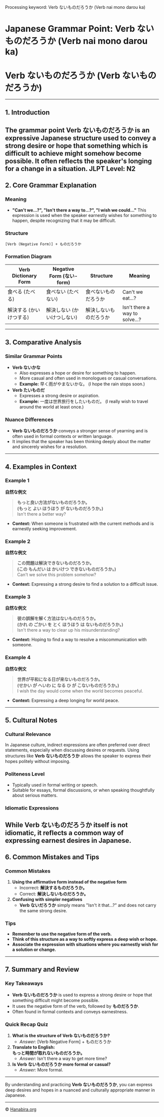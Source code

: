 Processing keyword: Verb ないものだろうか (Verb nai mono darou ka)
# Japanese Grammar Point: Verb ないものだろうか (Verb nai mono darou ka)
# Verb ないものだろうか (Verb ないものだろうか)

---
## 1. Introduction
The grammar point **Verb ないものだろうか** is an expressive Japanese structure used to convey a strong desire or hope that something which is difficult to achieve might somehow become possible. It often reflects the speaker's longing for a change in a situation.
**JLPT Level:** N2
---
## 2. Core Grammar Explanation
### Meaning
- **"Can't we...?", "Isn't there a way to...?", "I wish we could..."**
This expression is used when the speaker earnestly wishes for something to happen, despite recognizing that it may be difficult.
### Structure
```plaintext
[Verb (Negative Form)] + ものだろうか
```
### Formation Diagram
| Verb Dictionary Form | Negative Form (ない-form) | Structure                   | Meaning                        |
|----------------------|--------------------------|-----------------------------|--------------------------------|
| 食べる (たべる)       | 食べない (たべない)       | 食べないものだろうか         | Can't we eat...?               |
| 解決する (かいけつする) | 解決しない (かいけつしない) | 解決しないものだろうか       | Isn't there a way to solve...? |
---
## 3. Comparative Analysis
### Similar Grammar Points
- **Verb ないかな**
  - Also expresses a hope or desire for something to happen.
  - More casual and often used in monologues or casual conversations.
  - **Example:** 早く雨がやまないかな。 (I hope the rain stops soon.)
- **Verb たいものだ**
  - Expresses a strong desire or aspiration.
  - **Example:** 一度は世界旅行をしたいものだ。 (I really wish to travel around the world at least once.)
### Nuance Differences
- **Verb ないものだろうか** conveys a stronger sense of yearning and is often used in formal contexts or written language.
- It implies that the speaker has been thinking deeply about the matter and sincerely wishes for a resolution.
---
## 4. Examples in Context
### Example 1
**自然な例文**
> **もっと良い方法がないものだろうか。**  
> **(もっと よい ほうほう が ないものだろうか。)**  
> Isn't there a better way?
- **Context:** When someone is frustrated with the current methods and is earnestly seeking improvement.
### Example 2
**自然な例文**
> **この問題は解決できないものだろうか。**  
> **(この もんだい は かいけつ できないものだろうか。)**  
> Can't we solve this problem somehow?
- **Context:** Expressing a strong desire to find a solution to a difficult issue.
### Example 3
**自然な例文**
> **彼の誤解を解く方法はないものだろうか。**  
> **(かれ の ごかい を とく ほうほう は ないものだろうか。)**  
> Isn't there a way to clear up his misunderstanding?
- **Context:** Hoping to find a way to resolve a miscommunication with someone.
### Example 4
**自然な例文**
> **世界が平和になる日が来ないものだろうか。**  
> **(せかい が へいわ に なる ひ が こないものだろうか。)**  
> I wish the day would come when the world becomes peaceful.
- **Context:** Expressing a deep longing for world peace.
---
## 5. Cultural Notes
### Cultural Relevance
In Japanese culture, indirect expressions are often preferred over direct statements, especially when discussing desires or requests. Using structures like **Verb ないものだろうか** allows the speaker to express their hopes politely without imposing.
### Politeness Level
- Typically used in formal writing or speech.
- Suitable for essays, formal discussions, or when speaking thoughtfully about serious matters.
### Idiomatic Expressions
While **Verb ないものだろうか** itself is not idiomatic, it reflects a common way of expressing earnest desires in Japanese.
---
## 6. Common Mistakes and Tips
### Common Mistakes
1. **Using the affirmative form instead of the negative form**
   - Incorrect: **解決するものだろうか。**
   - Correct: **解決しないものだろうか。**
2. **Confusing with simpler negatives**
   - **Verb ないだろうか** simply means "Isn't it that...?" and does not carry the same strong desire.
### Tips
- **Remember to use the negative form of the verb.**
- **Think of this structure as a way to softly express a deep wish or hope.**
- **Associate the expression with situations where you earnestly wish for a solution or change.**
---
## 7. Summary and Review
### Key Takeaways
- **Verb ないものだろうか** is used to express a strong desire or hope that something difficult might become possible.
- It uses the negative form of the verb, followed by **ものだろうか**.
- Often found in formal contexts and conveys earnestness.
### Quick Recap Quiz
1. **What is the structure of Verb ないものだろうか?**
   - *Answer:* [Verb Negative Form] + ものだろうか
2. **Translate to English:**  
   **もっと時間が取れないものだろうか。**
   - *Answer:* Isn't there a way to get more time?
3. **Is Verb ないものだろうか more formal or casual?**
   - *Answer:* More formal.
---
By understanding and practicing **Verb ないものだろうか**, you can express deep desires and hopes in a nuanced and culturally appropriate manner in Japanese.


---

© [Hanabira.org](https://hanabira.org)
